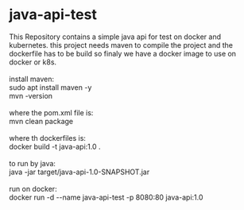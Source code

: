 # java-api-test
This Repository contains a simple java api for test on docker and kubernetes. this project needs maven to compile the project and the dockerfile has to be build so finaly we have a docker image to use on docker or k8s.  <br />
  <br />
install maven:  <br />
sudo apt install maven -y  <br />
mvn -version  <br />
  <br />
where the pom.xml file is:  <br />
mvn clean package  <br />
  <br />
where th dockerfiles is:  <br />
docker build -t java-api:1.0 .  <br />
  <br />
to run by java:  <br />
java -jar target/java-api-1.0-SNAPSHOT.jar  <br />
  <br />
run on docker:  <br />
docker run -d --name java-api-test -p 8080:80 java-api:1.0  <br />
